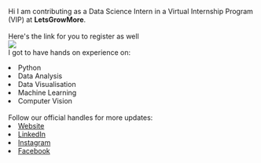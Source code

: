 Hi I am contributing as a Data Science Intern in a Virtual Internship Program (VIP) at <b>LetsGrowMore</b>.
<br><br>Here's the link for you to register as well<br>
<a href="https://letsgrowmore.in/vip/"> <img src="https://letsgrowmore.in/wp-content/uploads/2021/05/growmore-removebg-preview.png"> </a>
<br>I got to have hands on experience on:
<li>Python
<li>Data Analysis
<li>Data Visualisation
<li>Machine Learning
<li>Computer Vision<br>
<br>Follow our official handles for more updates:
<li><a href="https://letsgrowmore.in/">Website</a>
<li><a href="https://www.linkedin.com/company/letsgrowmore">LinkedIn</a>
<li><a href="https://www.instagram.com/lets_growmore/">Instagram</a>
<li><a href="https://www.facebook.com/letsgrowmore/">Facebook</a>




                  
